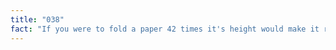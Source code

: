 ```yaml
---
title: "038"
fact: "If you were to fold a paper 42 times it's height would make it reach to the moon. This is purely mathematical as you won't be able to fold it more than eight times, no matter how strong you think you are."
---
```

